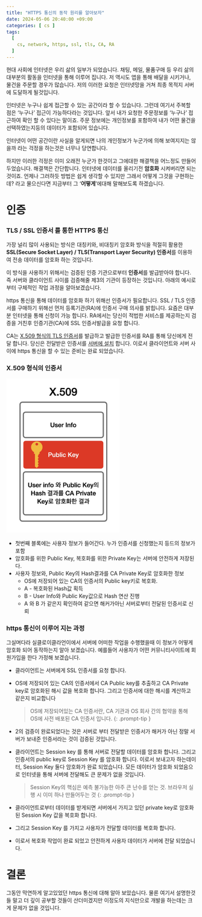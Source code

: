 ```yaml
---
title: "HTTPS 통신의 동작 원리를 알아보자"
date: 2024-05-06 20:40:00 +09:00
categories: [ cs ]
tags:
  [
    cs, network, https, ssl, tls, CA, RA
  ]
---
```


현대 사회에 인터넷은 우리 삶의 일부가 되었습니다. 채팅, 메일, 물품구매 등 우리 삶의 대부분의 활동을 인터넷을 통해 이루어 집니다. 저 역시도 앱을 통해 배달을 시키거나, 물건을 주문할 경우가 많습니다. 저의 이러한 요청은 인터넷망을 거쳐 최종 목적지 서버에 도달하게 될것입니다.

인터넷은 누구나 쉽게 접근할 수 있는 공간이라 할 수 있습니다. 그런데 여기서 주복할 점은 ‘누구나’ 접근이 가능하다라는 것입니다. 앞서 내가 요청한 주문정보를 ‘누구나’ 접근하여 확인 할 수 있다는 말이죠. 주문 정보에는 개인정보를 포함하여 내가 어떤 물건을 선택하였는지등의 데이터가 포함되어 있습니다.



인터넷이 어떤 공간이란 사실을 알게되면 나의 개인정보가 누군가에 의해 보여지지는 않을까 라는 걱정을 하는것은 너무나 당연합니다.

하지만 이러한 걱정은 이미 오래전 누군가 한것이고 그에대한 해결책을 어느정도 만들어 두었습니다. 해결책은 간단합니다. 인터넷에 데이터를 올리기전 **암호화** 시켜버리면 되는 것이죠. 언제나 그러하듯 방법은 쉽게 생각할 수 있지만 그래서 어떻게 그것을 구현하는데? 라고 물으신다면 지금부터 그 ‘**어떻게**’에대해 말해보도록 하겠습니다.

# 인증

### TLS / SSL 인증서 를 통한 HTTPS 통신

가장 널리 많이 사용되는 방식은 대칭키와, 비대칭키 암호화 방식을 적절히 활용한 **SSL(Secure Socket Layer) / TLS(Transport Layer Security) 인증서**를 이용하여 전송 데이터를 암호화 하는 것입니다.

이 방식을 사용하기 위해서는 검증된 인증 기관으로부터 **인증서**를 발급받아야 합니다. 즉 서버와 클라이언트 사이를 검증해줄 제3의 기관이 등장하는 것입니다. 아래의 예시로부터 구체적인 작업 과정을 알아보겠습니다.

https 통신을 통해 데이터를 암호화 하기 위해선 인증서가 필요합니다. SSL / TLS 인증서를 구매하기 위해선 먼저 등록기관(RA)에 인증서 구매 의사를 밝힙니다. 요즘은 대부분 인터넷을 통해 신청이 가능 합니다. RA에서는 당신이 적법한 서비스를 제공하는지 검증을 거친후 인증기관(CA)에 SSL 인증서발급을 요청 합니다.

CA는 [X.509 형식의 TLS 인증서](https://en.wikipedia.org/wiki/X.509)를 발급하고 발급한 인증서를 RA를 통해 당신에게 전달 합니다. 당신은 전달받은 인증서를 [서버에 설치](https://lyg0114.github.io/posts/ec2-with-https/) 합니다. 이로서 클라이언트와 서버 사이에 https 통신을 할 수 있는 준비는 완료 되었습니다.

### X.509 형식의 인증서

<img src="/assets/img/x509.jpg" alt="x509" width="300">

- 첫번째 블록에는 사용자 정보가 들어간다. 누가 인증서를 신청했는지 등드의 정보가 포함
- 암호화를 위한 Public Key, 복호화를 위한 Private Key는 서버에 안전하게 저장된다.
- 사용자 정보와, Public Key의 Hash결과를 CA Private Key로 암호화한 정보
  - OS에 저장되어 있는 CA의 인증서의 Public key키로 복호화.
  - A - 복호화된 Hash값 획득
  - B - User Info와 Public Key값으로 Hash 연산 진행
  - A 와 B 가 같은지 확인하여 같으면 해커가아닌 서버로부터 전달된 인증서로 신뢰

### https 통신이 이루어 지는 과정

그실며다라 실클로이클라언이에서 서버에 어떠한 작업을 수행했을때 이 정보가 어떻게 암호화 되어 동작하는지 알아 보겠습니다.  예를들어 사용자가 어떤 커뮤니티사이트에 회원가입을 한다 가정해 보겠습니다.

* 클라이언트는 서버에게 SSL 인증서를 요청 합니다.
* OS에 저장되어 있는 CA의 인증서에서 CA Public key를 추출하고 CA Private key로 암호화된 해시 값을 복호화 합니다. 그리고 인증서에 대한 해시를 계산하고 같은지 비교합니다
 
  > OS에 저장되어있는 CA 인증서란, CA 기관과 OS 회사 간의 협약을 통해 OS에 사전 배포된 CA 인증서 입니다.
  {: .prompt-tip }
 
* 2의 검증이 완료되었다는 것은 서버로 부터 전달받은 인증서가 해커가 아닌 정말 서버가 보내준 인증서라는 것이 검증된 것입니다.
* 클라이언트는 Session key 를 통해 서버로 전달할 데이터를 암호화 합니다. 그리고 인증서의 public key로 Session Key 를 암호화 합니다. 이로서 보내고자 하는데이터, Session Key 둘다 암호화가 완료 되었습니다. 모든 데이터가 암호화 되었음으로 인터넷을 통해 서버에 전달해도 큰 문제가 없을 것입니다.
 
  > Session Key의 핵심은 예측 불가능한 아주 큰 난수를 얻는 것. 브라우저 실행 시 이미 하나 만들어두는 것
  {: .prompt-tip }
   
* 클라이언트로부터 데이터를 받게되면 서버에서 가지고 있던 private key로 암호화된 Session Key 값을 복호화 합니다.
* 그리고 Session Key 를 가지고 사용자가 전달할 데이터를 복호화 합니다.
* 이로서 복호화 작업이 완료 되었고 안전하게 사용자 데이터가 서버에 전달 되었습니다.

# 결론

그동안 막연하게 알고있었던 https 통신에 대해 알아 보았습니다. 물론 여기서 설명한것들 말고 더 깊이 공부할 것들이 산더미겠지만 이정도의 지식만으로 개발을 하는데는 크게 문제가 없을 것입니다.
